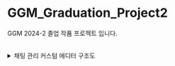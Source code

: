 # GGM_Graduation_Project2
GGM 2024-2 졸업 작품 프로젝트 입니다.

<br>

<details><summary>채팅 관리 커스텀 에디터 구조도</summary>

<br>
커스텀 에디터를 활용해 제작한 채팅 에디터에 대한 다이어그램입니다.

(각 이름을 누르면 해당 코드로 이동할 수 있습니다.)

![image](https://github.com/user-attachments/assets/17da37a2-8dd8-45c0-9528-2d022dcc2737)


1. UI Toolkit를 사용해 CustomElement를 제작하여 창을 제작하였습니다.
- [HierarchyView](https://github.com/DDOBAGI-GGM/GGM_Graduation_Project2/blob/main/GGM_Graduation_Project-2/Assets/ChatVisual/Editor/CustomElement/HierarchyView.cs)
- [InspectorView](https://github.com/DDOBAGI-GGM/GGM_Graduation_Project2/blob/main/GGM_Graduation_Project-2/Assets/ChatVisual/Editor/CustomElement/InspectorView.cs)
- [ChatView](https://github.com/DDOBAGI-GGM/GGM_Graduation_Project2/blob/main/GGM_Graduation_Project-2/Assets/ChatVisual/Editor/CustomElement/ChatView.cs)

<br>

2. 에디터 내에서 사용하는 스크립트들 입니다.
- [ChatEditor](https://github.com/DDOBAGI-GGM/GGM_Graduation_Project2/blob/main/GGM_Graduation_Project-2/Assets/ChatVisual/Editor/ChatEditor.cs) (창 생성 및 관리)
- [ChatContainer](https://github.com/DDOBAGI-GGM/GGM_Graduation_Project2/blob/main/GGM_Graduation_Project-2/Assets/ChatVisual/ChatContainer.cs) (에디터 내부 데이터 처리)
- [NodeView](https://github.com/DDOBAGI-GGM/GGM_Graduation_Project2/blob/main/GGM_Graduation_Project-2/Assets/ChatVisual/Editor/NodeView/NodeView.cs) (만들어지는 노드 관리)

<br>

3. 채팅의 진행을 위해 ScriptableObject인 Node를 상속받는 클래스들을 사용하여 여러 채팅 타입의 데이터를 저장합니다.
- [Node](https://github.com/DDOBAGI-GGM/GGM_Graduation_Project2/blob/main/GGM_Graduation_Project-2/Assets/ChatVisual/Node/Node.cs)
- [RootNode](https://github.com/DDOBAGI-GGM/GGM_Graduation_Project2/blob/main/GGM_Graduation_Project-2/Assets/ChatVisual/Node/RootNode.cs)
- [ChatNode](https://github.com/DDOBAGI-GGM/GGM_Graduation_Project2/blob/main/GGM_Graduation_Project-2/Assets/ChatVisual/Node/ChatNode.cs)
- [AskNode](https://github.com/DDOBAGI-GGM/GGM_Graduation_Project2/blob/main/GGM_Graduation_Project-2/Assets/ChatVisual/Node/AskNode.cs)
- [ConditionNode﻿](https://github.com/DDOBAGI-GGM/GGM_Graduation_Project2/blob/main/GGM_Graduation_Project-2/Assets/ChatVisual/Node/ConditionNode.cs)

</details>
